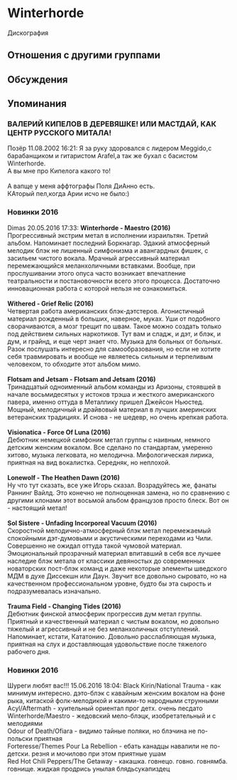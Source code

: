 # Winterhorde

Дискография

## Отношения с другими группами


## Обсуждения


## Упоминания

### ВАЛЕРИЙ КИПЕЛОВ В ДЕРЕВЯШКЕ! ИЛИ МАСТДАЙ, КАК ЦЕНТР РУССКОГО МИТАЛА!

Позёр 11.08.2002 16:21:
Я за руку здоровался с лидером Meggido,с барабанщиком и гитаристом Arafel,а так же бухал с басистом Winterhorde.<BR>А вы мне про Кипелога какого то!<BR><BR>А вапще у меня аффтографы Поля ДиАнно есть.<BR>КАторый пел,когда Арии исчо не было:)

### Новинки 2016

Dimas 20.05.2016 17:33:
<B>Winterhorde - Maestro (2016)</B> <BR>Прогрессивный экстрим метал в исполнении израильтян. Третий альбом. Напоминает последний Боркнагар. Эдакий атмосферный мелодик блэк не лишенный симфонизма и авангардных фишек, с засильем чистого вокала. Мрачный агрессивный материал перемежающийся меланхоличными вставками. Вообще, при прослушивании этого опуса часто возникает впечатление театральности и постановочности всего этого процесса. Достаточно инновационная работа с которой нельзя не ознакомиться.<BR><BR><B>Withered - Grief Relic (2016)</B><BR>Четвертая работа американских блэк-дэтстеров. Агонистичный материал рожденный в больших, наверное, муках. Уши от подобного сворачиваются, а мозг трещит по швам. Такое можно создать только под действием сильных наркотиков. Тут вам и сладж, и дэт, и блэк, и дум, и грайнд, и еще черт знает что. Музыка для больных от больных. Разок послушать интересно для самообразования, но если не хотите себя травмировать и вообще не являетесь сильным и терпеливым человеком, то обходите этот альбом мимо.<BR><BR><B>Flotsam and Jetsam - Flotsam and Jetsam (2016)</B><BR>Тринадцатый одноименный альбом команды из Аризоны, стоявшей в начале восьмидесятых у истоков трэша и жесткого американского павера, именно оттуда в Металлику пришел Джейсон Ньюстед. Мощный, мелодичный и драйвовый материал в лучших америнских ветеранских традициях. И снова - не шедевр, но очень крепкая работа.<BR><BR><B>Visionatica - Force Of Luna (2016)</B><BR>Дебютник немецкой симфоник метал группы с наивным, немного детским женским вокалом. Все сделано по стандартам, умеренно хитово, музыка легковата, но мелодична. Мифологическая лирика, приятная на вид вокалистка. Середняк, но неплохой.<BR><BR><B>Lonewolf - The Heathen Dawn (2016)</B><BR>Ну что тут сказать, все уже Игорь сказал. Возрадуйтесь же, фанаты Раннинг Вайлд. Это конечно не полноценная замена, но по сравнению с другими клонами этот восьмой альбом французов просто блеск. Вот он - настоящий метал!<BR><BR><B>Sol Sistere - Unfading Incorporeal Vacuum (2016)</B><BR>Скоростной мелодично-атмосферный блэк метал перемежаемый спокойными дэт-думовыми и акустическими переходами из Чили. Совершенно не ожидал оттуда такой чумовой материал. Эмоциональный прозрачный материал впитавший в себя все лучшее наследие блэк метала от классики девяностых до современных новаторских пост-блэк команд и даже некоторые элементы шведского МДМ в духе Диссекшн или Даун. Звучит все довольно сыровато, но на качественном профессиональном уровне, будто бы эта сырость и подразумевалась изначально.<BR><BR><B>Trauma Field - Changing Tides (2016)</B><BR>Дебютник финской атмосферик прогрессив дум метал группы. Приятный и качественный материал с чистым вокалом, но довольно тяжелый и агрессивный и не без меланхоличных отступлений. Напоминает, кстати, Кататонию. Довольно расслабляющая музыка, приятная на слух и доставляющая удовольствие после тяжелого рабочего дня.

### Новинки 2016

Шуреги любят вас!!! 15.06.2016 18:04:
Black Kirin/National Trauma - как минимум интересно. дэто-блэк с кавайным женским вокалом на фоне рыка, китаской фолк-мелодикой и какими-то народными струнными <BR>Acyl/Aftermath - хуительный ориентал прог детх. очень песдато<BR>Winterhorde/Maestro - жедовский мело-блэцк, изобретательный и с мелодиями<BR>Odour of Death/Ofiara - видимо тайные поляки, но блэчина не по-польски приятная<BR>Forteresse/Thеmes Pour La Rеbellion - ебать канадцы навалили не по-детски. резня и мочилово при этом приятные ушам<BR>Red Hot Chili Peppers/The Getaway - какашка. говнецо. говно. говнямба. говнище. жидкая продрись унылая блядьсукапиздец

